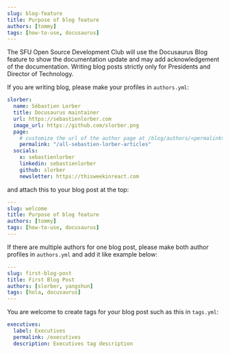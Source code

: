 ```yaml
---
slug: blog-feature
title: Purpose of blog feature
authors: [tommy]
tags: [how-to-use, docusaurus]
---
```


<!-- truncate -->

The SFU Open Source Development Club will use the Docusaurus Blog feature to show the documentation update and may add acknowledgement of the documentation. Writing blog posts strictly only for Presidents and Director of Technology.

If you are writing blog, please make your profiles in <code>authors.yml</code>:

```yml
slorber:
  name: Sébastien Lorber
  title: Docusaurus maintainer
  url: https://sebastienlorber.com
  image_url: https://github.com/slorber.png
  page:
    # customize the url of the author page at /blog/authors/<permalink>
    permalink: "/all-sebastien-lorber-articles"
  socials:
    x: sebastienlorber
    linkedin: sebastienlorber
    github: slorber
    newsletter: https://thisweekinreact.com
```

and attach this to your blog post at the top:

```yml
---
slug: welcome
title: Purpose of blog feature
authors: [tommy]
tags: [how-to-use, docusaurus]
---
```

If there are multiple authors for one blog post, please make both author profiles in <code>authors.yml</code> and add it like example below:

```yml
---
slug: first-blog-post
title: First Blog Post
authors: [slorber, yangshun]
tags: [hola, docusaurus]
---
```

You are welcome to create tags for your blog post such as this in <code>tags.yml</code>:

```yml
executives:
  label: Executives
  permalink: /executives
  description: Executives tag description
```
